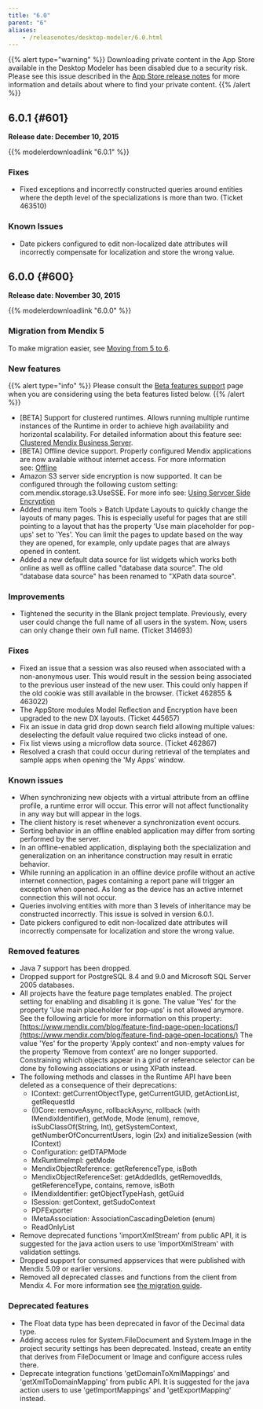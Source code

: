 ```yaml
---
title: "6.0"
parent: "6"
aliases:
    - /releasenotes/desktop-modeler/6.0.html
---
```


{{% alert type="warning" %}}
Downloading private content in the App Store available in the Desktop Modeler has been disabled due to a security risk. Please see this issue described in the [App Store release notes](/releasenotes/app-store/#private-fix) for more information and details about where to find your private content.
{{% /alert %}}

## 6.0.1 {#601}

**Release date: December 10, 2015**

{{% modelerdownloadlink "6.0.1" %}}

### Fixes

*   Fixed exceptions and incorrectly constructed queries around entities where the depth level of the specializations is more than two. (Ticket 463510)

### Known Issues

*   Date pickers configured to edit non-localized date attributes will incorrectly compensate for localization and store the wrong value.

## 6.0.0 {#600}

**Release date: November 30, 2015**

{{% modelerdownloadlink "6.0.0" %}}

### Migration from Mendix 5

To make migration easier, see [Moving from 5 to 6](/refguide6/moving-from-5-to-6).

### New features

{{% alert type="info" %}}
Please consult the [Beta features support](/releasenotes/beta-features) page when you are considering using the beta features listed below.
{{% /alert %}}

*   [BETA] Support for clustered runtimes. Allows running multiple runtime instances of the Runtime in order to achieve high availability and horizontal scalability. For detailed information about this feature see: [Clustered Mendix Business Server](/refguide6/clustered-mendix-runtime).
*   [BETA] Offline device support. Properly configured Mendix applications are now available without internet access. For more information see: [Offline](/refguide6/offline)
*   Amazon S3 server side encryption is now supported. It can be configured through the following custom setting: com.mendix.storage.s3.UseSSE. For more info see: [Using Servcer Side Encryption](http://docs.aws.amazon.com/AmazonS3/latest/dev/UsingServerSideEncryption.html)
*   Added menu item Tools > Batch Update Layouts to quickly change the layouts of many pages. This is especially useful for pages that are still pointing to a layout that has the property 'Use main placeholder for pop-ups' set to 'Yes'. You can limit the pages to update based on the way they are opened, for example, only update pages that are always opened in content.
*   Added a new default data source for list widgets which works both online as well as offline called "database data source". The old "database data source" has been renamed to "XPath data source".

### Improvements

*   Tightened the security in the Blank project template. Previously, every user could change the full name of all users in the system. Now, users can only change their own full name. (Ticket 314693)

### Fixes

*   Fixed an issue that a session was also reused when associated with a non-anonymous user. This would result in the session being associated to the previous user instead of the new user. This could only happen if the old cookie was still available in the browser. (Ticket 462855 & 463022)
*   The AppStore modules Model Reflection and Encryption have been upgraded to the new DX layouts. (Ticket 445657)
*   Fix an issue in data grid drop down search field allowing multiple values: deselecting the default value required two clicks instead of one.
*   Fix list views using a microflow data source. (Ticket 462867)
*   Resolved a crash that could occur during retrieval of the templates and sample apps when opening the 'My Apps' window.

### Known issues

*   When synchronizing new objects with a virtual attribute from an offline profile, a runtime error will occur. This error will not affect functionality in any way but will appear in the logs.
*   The client history is reset whenever a synchronization event occurs.
*   Sorting behavior in an offline enabled application may differ from sorting performed by the server.
*   In an offline-enabled application, displaying both the specialization and generalization on an inheritance construction may result in erratic behavior.
*   While running an application in an offline device profile without an active internet connection, pages containing a report pane will trigger an exception when opened. As long as the device has an active internet connection this will not occur. 
*   Queries involving entities with more than 3 levels of inheritance may be constructed incorrectly. This issue is solved in version 6.0.1.
*   Date pickers configured to edit non-localized date attributes will incorrectly compensate for localization and store the wrong value. 

### Removed features

*   Java 7 support has been dropped.
*   Dropped support for PostgreSQL 8.4 and 9.0 and Microsoft SQL Server 2005 databases.
*   All projects have the feature page templates enabled. The project setting for enabling and disabling it is gone. The value 'Yes' for the property 'Use main placeholder for pop-ups' is not allowed anymore. See the following article for more information on this property: [https://www.mendix.com/blog/feature-find-page-open-locations/](https://www.mendix.com/blog/feature-find-page-open-locations/) The value 'Yes' for the property 'Apply context' and non-empty values for the property 'Remove from context' are no longer supported. Constraining which objects appear in a grid or reference selector can be done by following associations or using XPath instead.
*   The following methods and classes in the Runtime API have been deleted as a consequence of their deprecations:
    *   IContext: getCurrentObjectType, getCurrentGUID, getActionList, getRequestId
    *   (I)Core: removeAsync, rollbackAsync, rollback (with IMendixIdentifier), getMode, Mode (enum), remove, isSubClassOf(String, Int), getSystemContext, getNumberOfConcurrentUsers, login (2x) and initializeSession (with IContext)
    *   Configuration: getDTAPMode
    *   MxRuntimeImpl: getMode
    *   MendixObjectReference: getReferenceType, isBoth
    *   MendixObjectReferenceSet: getAddedIds, getRemovedIds, getReferenceType, contains, remove, isBoth
    *   IMendixIdentifier: getObjectTypeHash, getGuid
    *   ISession: getContext, getSudoContext
    *   PDFExporter
    *   IMetaAssociation: AssociationCascadingDeletion (enum)
    *   ReadOnlyList
*   Remove deprecated functions 'importXmlStream' from public API, it is suggested for the java action users to use 'importXmlStream' with validation settings.
*   Dropped support for consumed appservices that were published with Mendix 5.09 or earlier versions.
*   Removed all deprecated classes and functions from the client from Mendix 4\. For more information see [the migration guide](/refguide6/moving-from-5-to-6#removed).

### Deprecated features

*   The Float data type has been deprecated in favor of the Decimal data type.
*   Adding access rules for System.FileDocument and System.Image in the project security settings has been deprecated. Instead, create an entity that derives from FileDocument or Image and configure access rules there.
*   Deprecate integration functions 'getDomainToXmlMappings' and 'getXmlToDomainMapping' from public API. It is suggested for the java action users to use 'getImportMappings' and 'getExportMapping' instead.
